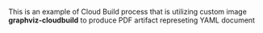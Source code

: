 This is an example of Cloud Build process that is utilizing custom image **graphviz-cloudbuild** to produce PDF artifact represeting YAML document
